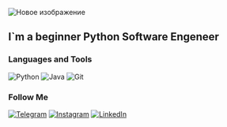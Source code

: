 ![Новое изображение](https://user-images.githubusercontent.com/53658148/195320792-042e6b96-639f-4fdb-bf94-ba9c401ff707.jpg)

## I`m a beginner Python Software Engeneer

### Languages and Tools
![Python](https://img.shields.io/badge/-Python-090909?style=for-the-badge&logo=python)
![Java](https://img.shields.io/badge/-Java-090909?style=for-the-badge&logo=java)
![Git](https://img.shields.io/badge/-Git-090909?style=for-the-badge&logo=git)

### Follow Me
[![Telegram](https://img.shields.io/badge/-Telegram-090909?style=for-the-badge&logo=telegram)](https://t.me/Aleksei_Kohnuk)
[![Instagram](https://img.shields.io/badge/-Instagram-090909?style=for-the-badge&logo=instagram)](https://www.instagram.com/akokhniuk/)
[![LinkedIn](https://img.shields.io/badge/-LinkedIn-090909?style=for-the-badge&logo=LinkedIn)](https://www.linkedin.com/in/alekseikohnuk/)
